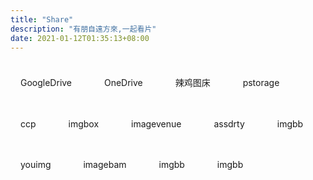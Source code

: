 ```yaml
---
title: "Share"
description: "有朋自遠方來,一起看片"
date: 2021-01-12T01:35:13+08:00
---
```


<a href="https://gd.borber.cn/" class="ftag" target="_blank">GoogleDrive</a> <a href="https://od.borber.cn/" class="ftag" target="_blank">OneDrive</a> <a href="https://laji.o--o.xyz/" class="ftag" target="_blank">辣鸡图床</a> <a href="https://pstorage.space/" class="ftag" target="_blank">pstorage</a>  <a href="http://up.ccp.ovh/" class="ftag" target="_blank">ccp</a> <a href="https://imgbox.com/" class="ftag" target="_blank">imgbox</a> <a href="https://www.imagevenue.com/" class="ftag" target="_blank">imagevenue</a> <a href="https://www.assdrty.com/" class="ftag" target="_blank">assdrty</a> <a href="https://imgbb.com/" class="ftag" target="_blank">imgbb</a> <a href="https://www.youimg.xyz/" class="ftag" target="_blank">youimg</a> <a href="http://www.imagebam.com/" class="ftag" target="_blank">imagebam</a> <a href="https://imgbb.com/" class="ftag" target="_blank">imgbb</a> <a href="https://imgbb.com/" class="ftag" target="_blank">imgbb</a> 







<style>
.ftag {
    display: inline-block;
    font-size: 14px;
    padding: 8px 16px;
    border-radius: 16px;
    background: var(--color-contrast-high);
    color: var(--color-bg);
    margin: 16px 16px 16px 0;
    text-decoration: none;
    transition: all 0.3s;
}
.ftag:hover {
    transform: translateY(-3px);
}
</style>